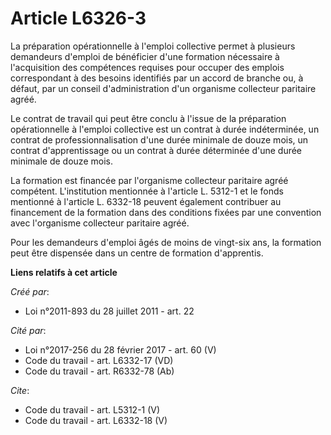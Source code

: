 # Article L6326-3

La préparation opérationnelle à l'emploi collective permet à plusieurs demandeurs d'emploi de bénéficier d'une formation
nécessaire à l'acquisition des compétences requises pour occuper des emplois correspondant à des besoins identifiés par un
accord de branche ou, à défaut, par un conseil d'administration d'un organisme collecteur paritaire agréé. 

Le contrat de travail qui peut être conclu à l'issue de la préparation opérationnelle à l'emploi collective est un contrat à
durée indéterminée, un contrat de professionnalisation d'une durée minimale de douze mois, un contrat d'apprentissage ou un
contrat à durée déterminée d'une durée minimale de douze mois. 

La formation est financée par l'organisme collecteur paritaire agréé compétent. L'institution mentionnée à l'article L.
5312-1 et le fonds mentionné à l'article L. 6332-18 peuvent également contribuer au financement de la formation dans des
conditions fixées par une convention avec l'organisme collecteur paritaire agréé. 

Pour les demandeurs d'emploi âgés de moins de vingt-six ans, la formation peut être dispensée dans un centre de formation
d'apprentis.

**Liens relatifs à cet article**

_Créé par_:

  - Loi n°2011-893 du 28 juillet 2011 - art. 22

_Cité par_:

  - Loi n°2017-256 du 28 février 2017 - art. 60 (V)
  - Code du travail - art. L6332-17 (VD)
  - Code du travail - art. R6332-78 (Ab)

_Cite_:

  - Code du travail - art. L5312-1 (V)
  - Code du travail - art. L6332-18 (V)
